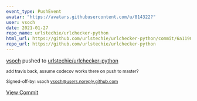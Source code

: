 ```yaml
---
event_type: PushEvent
avatar: "https://avatars.githubusercontent.com/u/814322?"
user: vsoch
date: 2021-01-27
repo_name: urlstechie/urlchecker-python
html_url: https://github.com/urlstechie/urlchecker-python/commit/6a1190e23486a5463905e559bd36b797e8f75c65
repo_url: https://github.com/urlstechie/urlchecker-python
---
```


<a href='https://github.com/vsoch' target='_blank'>vsoch</a> pushed to <a href='https://github.com/urlstechie/urlchecker-python' target='_blank'>urlstechie/urlchecker-python</a>

<small>add travis back, assume codecov works there on push to master?

Signed-off-by: vsoch <vsoch@users.noreply.github.com></small>

<a href='https://github.com/urlstechie/urlchecker-python/commit/6a1190e23486a5463905e559bd36b797e8f75c65' target='_blank'>View Commit</a>